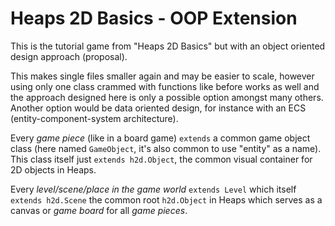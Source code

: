 # Heaps 2D Basics - OOP Extension

This is the tutorial game from "Heaps 2D Basics" but with an object oriented design approach (proposal).

This makes single files smaller again and may be easier to scale, however using only one class crammed with functions like before works as well and the approach designed here is only a possible option amongst many others.
Another option would be data oriented design, for instance with an ECS (entity-component-system architecture).

Every *game piece* (like in a board game) `extends` a common game object class (here named `GameObject`, it's also common to use "entity" as a name). This class itself just `extends h2d.Object`, the common visual container for 2D objects in Heaps.

Every *level/scene/place in the game world* `extends Level` which itself `extends h2d.Scene` the common root `h2d.Object` in Heaps which serves as a canvas or *game board* for all *game pieces*.